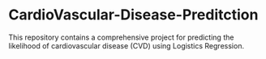 # CardioVascular-Disease-Preditction
This repository contains a comprehensive project for predicting the likelihood of cardiovascular disease (CVD) using Logistics Regression.
